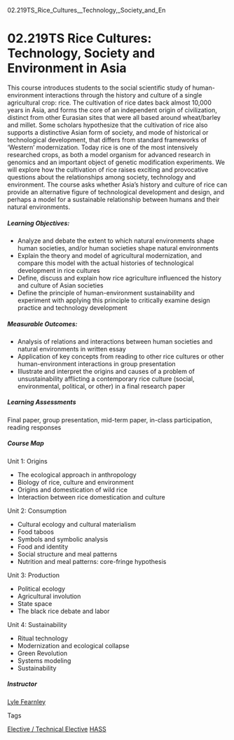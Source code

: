 02.219TS_Rice_Cultures__Technology,_Society_and_En



02.219TS Rice Cultures: Technology, Society and Environment in Asia
===================================================================

This course introduces students to the social scientific study of human-environment interactions through the history and culture of a single agricultural crop: rice. The cultivation of rice dates back almost 10,000 years in Asia, and forms the core of an independent origin of civilization, distinct from other Eurasian sites that were all based around wheat/barley and millet. Some scholars hypothesize that the cultivation of rice also supports a distinctive Asian form of society, and mode of historical or technological development, that differs from standard frameworks of ‘Western’ modernization. Today rice is one of the most intensively researched crops, as both a model organism for advanced research in genomics and an important object of genetic modification experiments. We will explore how the cultivation of rice raises exciting and provocative questions about the relationships among society, technology and environment. The course asks whether Asia’s history and culture of rice can provide an alternative figure of technological development and design, and perhaps a model for a sustainable relationship between humans and their natural environments.

##### **Learning Objectives:**

* Analyze and debate the extent to which natural environments shape human societies, and/or human societies shape natural environments
* Explain the theory and model of agricultural modernization, and compare this model with the actual histories of technological development in rice cultures
* Define, discuss and explain how rice agriculture influenced the history and culture of Asian societies
* Define the principle of human-environment sustainability and experiment with applying this principle to critically examine design practice and technology development

##### **Measurable Outcomes:**

* Analysis of relations and interactions between human societies and natural environments in written essay
* Application of key concepts from reading to other rice cultures or other human-environment interactions in group presentation
* Illustrate and interpret the origins and causes of a problem of unsustainability afflicting a contemporary rice culture (social, environmental, political, or other) in a final research paper

##### **Learning Assessments**

Final paper, group presentation, mid-term paper, in-class participation, reading responses

##### **Course Map**

Unit 1: Origins

* The ecological approach in anthropology
* Biology of rice, culture and environment
* Origins and domestication of wild rice
* Interaction between rice domestication and culture

Unit 2: Consumption

* Cultural ecology and cultural materialism
* Food taboos
* Symbols and symbolic analysis
* Food and identity
* Social structure and meal patterns
* Nutrition and meal patterns: core-fringe hypothesis

Unit 3: Production

* Political ecology
* Agricultural involution
* State space
* The black rice debate and labor

Unit 4: Sustainability

* Ritual technology
* Modernization and ecological collapse
* Green Revolution
* Systems modeling
* Sustainability

##### **Instructor**

[Lyle Fearnley](/profile/lyle-fearnley/)

Tags

[Elective / Technical Elective](/education/undergraduate/courses/?course-type=853)
[HASS](/education/undergraduate/courses/?pillar-cluster=56)

